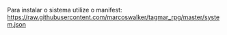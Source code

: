 Para instalar o sistema utilize o manifest: https://raw.githubusercontent.com/marcoswalker/tagmar_rpg/master/system.json